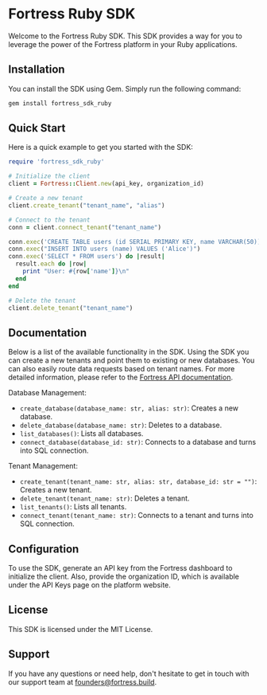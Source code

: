 # Fortress Ruby SDK

Welcome to the Fortress Ruby SDK. This SDK provides a way for you to leverage the power of the Fortress platform in your Ruby applications.

## Installation

You can install the SDK using Gem. Simply run the following command:

```bash
gem install fortress_sdk_ruby
```

## Quick Start

Here is a quick example to get you started with the SDK:

```ruby
require 'fortress_sdk_ruby'

# Initialize the client
client = Fortress::Client.new(api_key, organization_id)

# Create a new tenant
client.create_tenant("tenant_name", "alias")

# Connect to the tenant
conn = client.connect_tenant("tenant_name")

conn.exec('CREATE TABLE users (id SERIAL PRIMARY KEY, name VARCHAR(50))')
conn.exec("INSERT INTO users (name) VALUES ('Alice')")
conn.exec('SELECT * FROM users') do |result|
  result.each do |row|
    print "User: #{row['name']}\n"
  end
end

# Delete the tenant
client.delete_tenant("tenant_name")
```

## Documentation

Below is a list of the available functionality in the SDK. Using the SDK you can create a new tenants and point them to existing or new databases. You can also easily route data requests based on tenant names. For more detailed information, please refer to the [Fortress API documentation](https://docs.fortress.build).

Database Management:

- `create_database(database_name: str, alias: str)`: Creates a new database.
- `delete_database(database_name: str)`: Deletes to a database.
- `list_databases()`: Lists all databases.
- `connect_database(database_id: str)`: Connects to a database and turns into SQL connection.

Tenant Management:

- `create_tenant(tenant_name: str, alias: str, database_id: str = "")`: Creates a new tenant.
- `delete_tenant(tenant_name: str)`: Deletes a tenant.
- `list_tenants()`: Lists all tenants.
- `connect_tenant(tenant_name: str)`: Connects to a tenant and turns into SQL connection.

## Configuration

To use the SDK, generate an API key from the Fortress dashboard to initialize the client. Also, provide the organization ID, which is available under the API Keys page on the platform website.

## License

This SDK is licensed under the MIT License.

## Support

If you have any questions or need help, don't hesitate to get in touch with our support team at founders@fortress.build.
